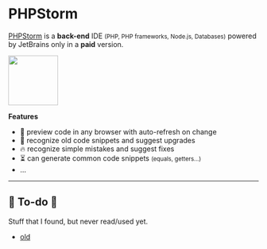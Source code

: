 # PHPStorm

<div class="row row-cols-md-2"><div>

[PHPStorm](https://www.jetbrains.com/phpstorm/) is a **back-end** IDE <small>(PHP, PHP frameworks, Node.js, Databases)</small> powered by JetBrains only in a **paid** version.

<p class="text-center">
<img src="/courses/tools-and-frameworks/editors/jetbrains/phpstorm/_images/logo.png" width="100"/>
</p>
</div><div>

**Features**

* 🌱 preview code in any browser with auto-refresh on change
* 🚀 recognize old code snippets and suggest upgrades
* 🔥 recognize simple mistakes and suggest fixes
* ⏳ can generate common code snippets <small>(equals, getters...)</small>
* ...
</div></div>

<hr class="sep-both">

## 👻 To-do 👻

Stuff that I found, but never read/used yet.

<div class="row row-cols-md-2"><div>

* [old](_old.md)
</div><div>
</div></div>